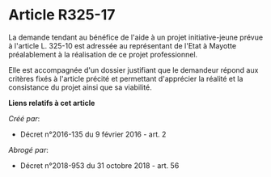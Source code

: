 # Article R325-17

La demande tendant au bénéfice de l'aide à un projet initiative-jeune prévue à l'article L. 325-10 est adressée au
représentant de l'Etat à Mayotte préalablement à la réalisation de ce projet professionnel. 

Elle est accompagnée d'un dossier justifiant que le demandeur répond aux critères fixés à l'article précité et permettant
d'apprécier la réalité et la consistance du projet ainsi que sa viabilité.

**Liens relatifs à cet article**

_Créé par_:

  - Décret n°2016-135 du 9 février 2016 - art. 2

_Abrogé par_:

  - Décret n°2018-953 du 31 octobre 2018 - art. 56
